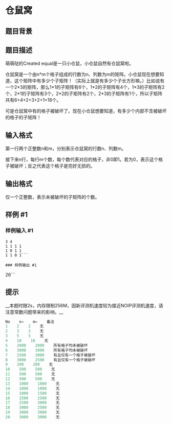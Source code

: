 # 仓鼠窝

## 题目背景



## 题目描述

萌萌哒的Created equal是一只小仓鼠，小仓鼠自然有仓鼠窝啦。

仓鼠窝是一个由n\*m个格子组成的行数为n、列数为m的矩阵。小仓鼠现在想要知道，这个矩阵中有多少个子矩阵！（实际上就是有多少个子长方形嘛。）比如说有一个2\*3的矩阵，那么1\*1的子矩阵有6个，1\*2的子矩阵有4个，1\*3的子矩阵有2个，2\*1的子矩阵有3个，2\*2的子矩阵有2个，2\*3的子矩阵有1个，所以子矩阵共有6+4+2+3+2+1=18个。

可是仓鼠窝中有的格子被破坏了。现在小仓鼠想要知道，有多少个内部不含被破坏的格子的子矩阵！


## 输入格式

第一行两个正整数n和m，分别表示仓鼠窝的行数n、列数m。

接下来n行，每行m个数，每个数代表对应的格子，非0即1。若为0，表示这个格子被破坏；反之代表这个格子是完好无损的。



## 输出格式

仅一个正整数，表示未被破坏的子矩阵的个数。


## 样例 #1

### 样例输入 #1
```
3 4
1 1 1 1
1 0 1 1
1 1 0 1```

### 样例输出 #1

```
26```

## 提示

\_\_本题时限2s，内存限制256M，因新评测机速度较为接近NOIP评测机速度，请注意常数问题带来的影响。\_\_

```cpp
No    n=    m=    备注
1    2    2    无
2    3    3    无
3    5    5    无
4    10    10    无
5    2000    2000    所有格子均未被破坏
6    3000    3000    所有格子均未被破坏
7    2500    3000    有且仅有一个格子被破坏
8    3000    2500    有且仅有一个格子被破坏
9    200    200    无
10    500    500    无
11    500    500    无
12    500    500    无
13    1000    1000    无
14    1000    1000    无
15    1000    1500    无
16    2500    2500    无
17    2500    3000    无
18    3000    2500    无
19    3000    3000    无
20    3000    3000    无
```

